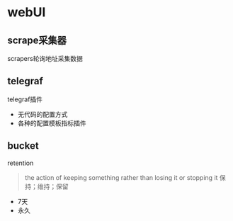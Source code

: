 # webUI

## scrape采集器

scrapers轮询地址采集数据





## telegraf

telegraf插件

* 无代码的配置方式
* 各种的配置模板指标插件





## bucket

&#x20;retention

> the action of keeping something rather than losing it or stopping it    保持；维持；保留

* 7天
* 永久





